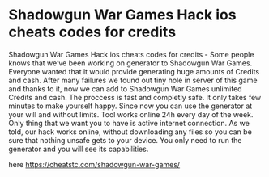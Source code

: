 # Shadowgun War Games Hack ios cheats codes for credits

Shadowgun War Games Hack ios cheats codes for credits - Some people knows that we’ve been working on generator to Shadowgun War Games. Everyone wanted that it would provide generating huge amounts of Credits and cash.
After many failures we found out tiny hole in server of this game and thanks to it, now we can add to Shadowgun War Games unlimited Credits and cash. The proccess is fast and completly safe. It only takes few minutes to make yourself happy.
Since now you can use the generator at your will and without limits. Tool works online 24h every day of the week. Only thing that we want you to have is active internet connection.
As we told, our hack works online, without downloading any files so you can be sure that nothing unsafe gets to your device.
You only need to run the generator and you will see its capabilities.

here https://cheatstc.com/shadowgun-war-games/
